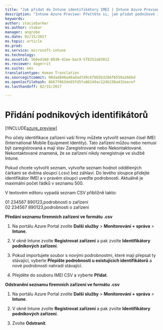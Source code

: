 ```yaml
---
title: "Jak přidat do Intune identifikátory IMEI | Intune Azure Preview | Dokumentace Microsoftu"
description: "Intune Azure Preview: Přečtěte si, jak přidat podnikové identifikátory (kódy IMEI) do Microsoft Intune. "
keywords: 
author: staciebarker
ms.author: stabar
manager: angrobe
ms.date: 02/15/2017
ms.topic: article
ms.prod: 
ms.service: microsoft-intune
ms.technology: 
ms.assetid: 566ed16d-8030-42ee-bac9-5f8252a83012
ms.reviewer: dagerrit
ms.suite: ems
translationtype: Human Translation
ms.sourcegitcommit: 08dad848a48adad7d9c6f0b5b3286f6550a266bd
ms.openlocfilehash: 8667f063de65fd5fa86149ac124b236a432eecef
ms.lasthandoff: 02/15/2017

---
```


# <a name="add-corporate-identifiers"></a>Přidání podnikových identifikátorů

[!INCLUDE[azure_preview](../includes/azure_preview.md)]

Pro účely identifikace zařízení vaší firmy můžete vytvořit seznam čísel IMEI (International Mobile Equipment Identity). Tato zařízení můžou nebo nemusí být zaregistrovaná a mají stav Zaregistrované nebo Nekontaktované. Nekontaktované znamená, že se zařízení nikdy neregistruje ve službě Intune.

Pokud chcete vytvořit seznam, vytvořte seznam hodnot oddělených čárkami se dvěma sloupci (.csv) bez záhlaví. Do levého sloupce přidejte identifikátor IMEI a v pravém sloupci uveďte podrobnosti. Aktuálně je maximální počet řádků v seznamu 500.

V textovém editoru vypadá seznam CSV přibližně takto:

01 234567 890123,podrobnosti o zařízení</br>
02 234567 890123,podrobnosti o zařízení

**Předání seznamu firemních zařízení ve formátu .csv**

1. Na portálu Azure Portal zvolte **Další služby** > **Monitorování + správa** > **Intune**.

2. V okně Intune zvolte **Registrovat zařízení** a pak zvolte **Identifikátory podnikových zařízení**.

3. Pokud importujete soubor s novými podrobnostmi, které mají přepsat ty stávající, vyberte **Přepište podrobnosti u existujících identifikátorů** a nové podrobnosti nahradí stávající.

4. Přejděte do souboru IMEI CSV a vyberte **Přidat**.

**Odstranění seznamu firemních zařízení ve formátu .csv**

1. Na portálu Azure Portal zvolte **Další služby** > **Monitorování + správa** > **Intune**.

2. V okně Intune zvolte **Registrovat zařízení** a pak zvolte **Identifikátory podnikových zařízení**.

3. Zvolte **Odstranit**.

